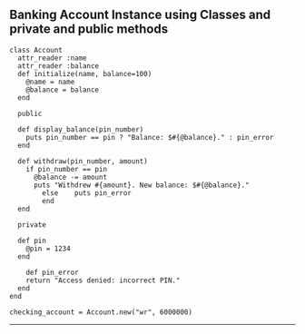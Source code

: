 ## <a name='BankingAccountInstanceusingClassesandprivateandpublicmethods'></a>Banking Account Instance using Classes and private and public methods

```
class Account
  attr_reader :name
  attr_reader :balance
  def initialize(name, balance=100)
    @name = name
    @balance = balance
  end
  
  public
  
  def display_balance(pin_number)
    puts pin_number == pin ? "Balance: $#{@balance}." : pin_error
  end
  
  def withdraw(pin_number, amount)
    if pin_number == pin
      @balance -= amount
      puts "Withdrew #{amount}. New balance: $#{@balance}." 
		else	puts pin_error
		end 
  end
  
  private
  
  def pin 
    @pin = 1234
  end
  
 	def pin_error
    return "Access denied: incorrect PIN."
  end
end

checking_account = Account.new("wr", 6000000)
```

-----

